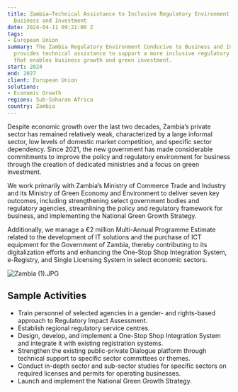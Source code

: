 ```yaml
---
title: Zambia—Technical Assistance to Inclusive Regulatory Environment Conducive to
  Business and Investment
date: 2024-04-11 09:21:00 Z
tags:
- European Union
summary: The Zambia Regulatory Environment Conducive to Business and Investment Project
  provides technical assistance to support a more inclusive regulatory environment
  that enables business growth and green investment.
start: 2024
end: 2027
client: European Union
solutions:
- Economic Growth
regions: Sub-Saharan Africa
country: Zambia
---
```


Despite economic growth over the last two decades, Zambia’s private sector has remained relatively weak, characterized by a large informal sector, low levels of domestic market competition, and specific sector dependency. Since 2021, the new government has made considerable commitments to improve the policy and regulatory environment for business through the creation of dedicated ministries and a focus on green investment.

We work primarily with Zambia’s Ministry of Commerce Trade and Industry and its Ministry of Green Economy and Environment to deliver seven key outcomes, including strengthening select government bodies and regulatory agencies, streamlining the policy and regulatory framework for business, and implementing the National Green Growth Strategy.

Additionally, we manage a €2 million Multi-Annual Programme Estimate related to the development of IT solutions and the purchase of ICT equipment for the Government of Zambia, thereby contributing to its digitalization efforts and enhancing the One-Stop Shop Integration System, e-Registry, and Single Licensing System in select economic sectors.

![Zambia (1).JPG](/uploads/Zambia%20(1).JPG)

## Sample Activities

* Train personnel of selected agencies in a gender- and rights-based approach to Regulatory Impact Assessment.
* Establish regional regulatory service centres.
* Design, develop, and implement a One-Stop Shop Integration System and integrate it with existing registration systems.
* Strengthen the existing public-private Dialogue platform through technical support to specific sector committees or themes.
* Conduct in-depth sector and sub-sector studies for specific sectors on required licenses and permits for operating businesses.
* Launch and implement the National Green Growth Strategy.